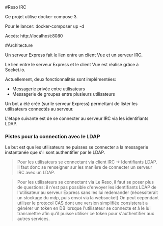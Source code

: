 #Reso IRC

Ce projet utilise docker-compose 3.

Pour le lancer: docker-composer up -d

Accès: http://localhost:8080

#Architecture

Un serveur Express fait le lien entre un client Vue et un serveur IRC.

Le lien entre le serveur Express et le client Vue est réalisé grâce à Socket.io.

Actuellement, deux fonctionnalités sont implémentées:
- Messagerie privée entre utilisateurs
- Messagerie de groupes entre plusieurs utilisateurs

Un bot a été créé (sur le serveur Express) permettant de lister les utilisateurs connectés au serveur.

L'étape suivante est de se connecter au serveur IRC via les identifiants LDAP.

### Pistes pour la connection avec le LDAP

Le but est que les utilisateurs ne puisses se connecter a la messagerie instantanée que s'il sont authentifier par le LDAP.

> Pour les utilisateurs se connectant via client IRC -> Identifiants LDAP. Il faut donc se renseigner sur les manière de connecter un serveur IRC avec un LDAP.

> Pour les utilisateurs se connectant via Le Reso, il faut se poser plus de questions:
il n'est pas possible d'envoyer les identifiants LDAP de l'utilisateur au serveur Express sans les lui redemander (nécessiterait un stockage du mdp, puis envoi via la websocket)
On peut cependant utiliser le protocol CAS dont une version simplifiée consisterait a générer un token en DB lorsque l'utilisateur se connecte et à le lui transmettre afin qu'il puisse utiliser ce token pour s'authentifier aux autres services.